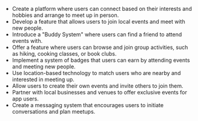 - Create a platform where users can connect based on their interests and hobbies and arrange to meet up in person.
- Develop a feature that allows users to join local events and meet with new people.
- Introduce a "Buddy System" where users can find a friend to attend events with.
- Offer a feature where users can browse and join group activities, such as hiking, cooking classes, or book clubs.
- Implement a system of badges that users can earn by attending events and meeting new people.
- Use location-based technology to match users who are nearby and interested in meeting up.
- Allow users to create their own events and invite others to join them.
- Partner with local businesses and venues to offer exclusive events for app users.
- Create a messaging system that encourages users to initiate conversations and plan meetups.